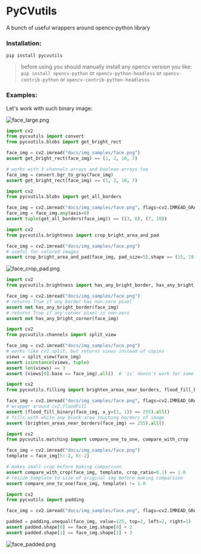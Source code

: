 # PyCVutils
A bunch of useful wrappers around opencv-python library

### Installation:

`pip install pycvutils`

> before using you should manually install any opencv version you like:
`pip install opencv-python` or `opencv-python-headless` or 
`opencv-contrib-python` or `opencv-contrib-python-headlesss`

### Examples:

Let's work with such binary image:

![face_large.png](docs%2Fimg_samples%2Fface_large.png)

```Python
import cv2
from pycvutils import convert
from pycvutils.blobs import get_bright_rect

face_img = cv2.imread("docs/img_samples/face.png")
assert get_bright_rect(face_img) == (1, 2, 10, 7)

# works with 3 channels arrays and boolean arrays too
face_img = convert.bgr_to_gray(face_img)
assert get_bright_rect(face_img) == (1, 2, 10, 7)
```

```Python
import cv2
from pycvutils.blobs import get_all_borders

face_img = cv2.imread("docs/img_samples/face.png", flags=cv2.IMREAD_GRAYSCALE)
face_img = face_img.any(axis=0)
assert tuple(get_all_borders(face_img)) == ((3, 6), (7, 10))
```

```Python
import cv2
from pycvutils.brightness import crop_bright_area_and_pad

face_img = cv2.imread("docs/img_samples/face.png")
# useful for colored images
assert crop_bright_area_and_pad(face_img, pad_size=5).shape == (15, 19, 3)
```

![face_crop_pad.png](docs%2Fimg_samples%2Fface_crop_pad.png)


```Python
import cv2
from pycvutils.brightness import has_any_bright_border, has_any_bright_corner

face_img = cv2.imread("docs/img_samples/face.png")
# returns True if any border has non-zero pixel
assert not has_any_bright_border(face_img)
# returns True if any corner pixel is non-zero
assert not has_any_bright_corner(face_img)
```

```Python
import cv2
from pycvutils.channels import split_view

face_img = cv2.imread("docs/img_samples/face.png")
# works like cv2.split, but returns views instead of copies
views = split_view(face_img)
assert isinstance(views, tuple)
assert len(views) == 3
assert (views[0].base == face_img).all()  # 'is' doesn't work for some reason
```

```Python
import cv2
from pycvutils.filling import brighten_areas_near_borders, flood_fill_binary

face_img = cv2.imread("docs/img_samples/face.png", flags=cv2.IMREAD_GRAYSCALE)
# wrapper around cv2.floodFill
assert (flood_fill_binary(face_img, x_y=(1, 1)) == 255).all()
# fills with white any black area touching borders of image
assert (brighten_areas_near_borders(face_img) == 255).all()
```

```Python
import cv2
from pycvutils.matching import compare_one_to_one, compare_with_crop

face_img = cv2.imread("docs/img_samples/face.png")
template = face_img[5:-2, 6:-2]

# makes small crop before making comparison
assert compare_with_crop(face_img, template, crop_ratio=0.1) == 1.0
# resize template to size of original img before making comparison
assert compare_one_to_one(face_img, template) != 1.0
```

```Python
import cv2
from pycvutils import padding

face_img = cv2.imread("docs/img_samples/face.png", flags=cv2.IMREAD_GRAYSCALE)

padded = padding.unequal(face_img, value=125, top=2, left=2, right=1)
assert padded.shape[0] == face_img.shape[0] + 2
assert padded.shape[1] == face_img.shape[1] + 3
```

![face_padded.png](docs%2Fimg_samples%2Fface_padded.png)